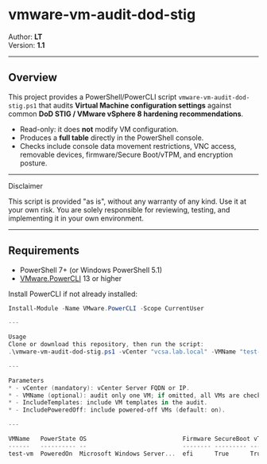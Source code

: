 # vmware-vm-audit-dod-stig

Author: **LT**  
Version: **1.1**

---

## Overview

This project provides a PowerShell/PowerCLI script `vmware-vm-audit-dod-stig.ps1` that audits **Virtual Machine configuration settings** against common **DoD STIG / VMware vSphere 8 hardening recommendations**.

- Read-only: it does **not** modify VM configuration.  
- Produces a **full table** directly in the PowerShell console.  
- Checks include console data movement restrictions, VNC access, removable devices, firmware/Secure Boot/vTPM, and encryption posture.  

---

Disclaimer

This script is provided "as is", without any warranty of any kind. Use it at your own risk. You are solely responsible for reviewing, testing, and implementing it in your own environment.

---

## Requirements

- PowerShell 7+ (or Windows PowerShell 5.1)  
- [VMware.PowerCLI](https://developer.vmware.com/powercli) 13 or higher  

Install PowerCLI if not already installed:

```powershell
Install-Module -Name VMware.PowerCLI -Scope CurrentUser

---

Usage
Clone or download this repository, then run the script:
.\vmware-vm-audit-dod-stig.ps1 -vCenter "vcsa.lab.local" -VMName "test-vm"

---

Parameters
* - vCenter (mandatory): vCenter Server FQDN or IP.
* - VMName (optional): audit only one VM; if omitted, all VMs are checked.
* - IncludeTemplates: include VM templates in the audit.
* - IncludePoweredOff: include powered-off VMs (default: on).

---

VMName   PowerState OS                           Firmware SecureBoot vTPM VMEncrypted CopyDisabled PasteDisabled DnDDisabled VNCEnabled SerialPort ParallelPort Floppy CDConnectedNow CDConnectOnBoot NonCompliantReasons
------   ---------- --                           -------- --------- ---- ----------- ------------ ------------- ----------- ---------- ---------- ------------ ------ -------------- --------------- -------------------
test-vm  PoweredOn  Microsoft Windows Server...  efi      True      True True        True         True           True        False      False      False        False  False          VNC enabled; vTPM not present

